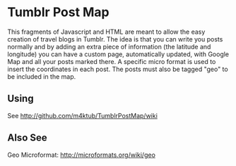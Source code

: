 Tumblr Post Map
===============

This fragments of Javascript and HTML are meant to allow the easy creation of
travel blogs in Tumblr. The idea is that you can write you posts normally
and by adding an extra piece of information (the latitude and longitude) you 
can have a custom page, automatically updated, with Google Map and all your 
posts marked there. A specific micro format is used to insert the coordinates
in each post. The posts must also be tagged "geo" to be included in the map.

Using
-----

See http://github.com/m4ktub/TumblrPostMap/wiki

Also See
--------

Geo Microformat: http://microformats.org/wiki/geo
